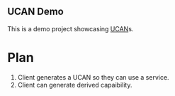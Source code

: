 ## UCAN Demo

This is a demo project showcasing [UCAN](https://fission.codes/blog/auth-without-backend/)s.

# Plan

1. Client generates a UCAN so they can use a service.
2. Client can generate derived capaibility.
